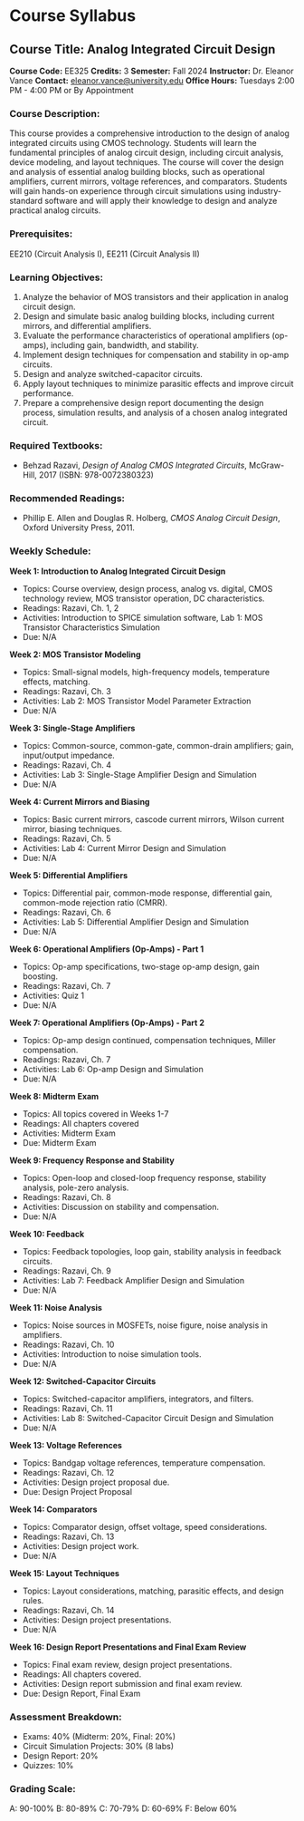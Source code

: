 # Course Syllabus
## Course Title: Analog Integrated Circuit Design
**Course Code:** EE325
**Credits:** 3
**Semester:** Fall 2024
**Instructor:** Dr. Eleanor Vance
**Contact:** eleanor.vance@university.edu
**Office Hours:** Tuesdays 2:00 PM - 4:00 PM or By Appointment

### Course Description:
This course provides a comprehensive introduction to the design of analog integrated circuits using CMOS technology. Students will learn the fundamental principles of analog circuit design, including circuit analysis, device modeling, and layout techniques. The course will cover the design and analysis of essential analog building blocks, such as operational amplifiers, current mirrors, voltage references, and comparators. Students will gain hands-on experience through circuit simulations using industry-standard software and will apply their knowledge to design and analyze practical analog circuits.

### Prerequisites:
EE210 (Circuit Analysis I), EE211 (Circuit Analysis II)

### Learning Objectives:
1.  Analyze the behavior of MOS transistors and their application in analog circuit design.
2.  Design and simulate basic analog building blocks, including current mirrors, and differential amplifiers.
3.  Evaluate the performance characteristics of operational amplifiers (op-amps), including gain, bandwidth, and stability.
4.  Implement design techniques for compensation and stability in op-amp circuits.
5.  Design and analyze switched-capacitor circuits.
6.  Apply layout techniques to minimize parasitic effects and improve circuit performance.
7.  Prepare a comprehensive design report documenting the design process, simulation results, and analysis of a chosen analog integrated circuit.

### Required Textbooks:
- Behzad Razavi, *Design of Analog CMOS Integrated Circuits*, McGraw-Hill, 2017 (ISBN: 978-0072380323)

### Recommended Readings:
- Phillip E. Allen and Douglas R. Holberg, *CMOS Analog Circuit Design*, Oxford University Press, 2011.

### Weekly Schedule:
**Week 1: Introduction to Analog Integrated Circuit Design**
- Topics: Course overview, design process, analog vs. digital, CMOS technology review, MOS transistor operation, DC characteristics.
- Readings: Razavi, Ch. 1, 2
- Activities: Introduction to SPICE simulation software, Lab 1: MOS Transistor Characteristics Simulation
- Due: N/A

**Week 2: MOS Transistor Modeling**
- Topics: Small-signal models, high-frequency models, temperature effects, matching.
- Readings: Razavi, Ch. 3
- Activities: Lab 2: MOS Transistor Model Parameter Extraction
- Due: N/A

**Week 3: Single-Stage Amplifiers**
- Topics: Common-source, common-gate, common-drain amplifiers; gain, input/output impedance.
- Readings: Razavi, Ch. 4
- Activities: Lab 3: Single-Stage Amplifier Design and Simulation
- Due: N/A

**Week 4: Current Mirrors and Biasing**
- Topics: Basic current mirrors, cascode current mirrors, Wilson current mirror, biasing techniques.
- Readings: Razavi, Ch. 5
- Activities: Lab 4: Current Mirror Design and Simulation
- Due: N/A

**Week 5: Differential Amplifiers**
- Topics: Differential pair, common-mode response, differential gain, common-mode rejection ratio (CMRR).
- Readings: Razavi, Ch. 6
- Activities: Lab 5: Differential Amplifier Design and Simulation
- Due: N/A

**Week 6: Operational Amplifiers (Op-Amps) - Part 1**
- Topics: Op-amp specifications, two-stage op-amp design, gain boosting.
- Readings: Razavi, Ch. 7
- Activities: Quiz 1
- Due: N/A

**Week 7: Operational Amplifiers (Op-Amps) - Part 2**
- Topics: Op-amp design continued, compensation techniques, Miller compensation.
- Readings: Razavi, Ch. 7
- Activities: Lab 6: Op-amp Design and Simulation
- Due: N/A

**Week 8: Midterm Exam**
- Topics: All topics covered in Weeks 1-7
- Readings: All chapters covered
- Activities: Midterm Exam
- Due: Midterm Exam

**Week 9: Frequency Response and Stability**
- Topics: Open-loop and closed-loop frequency response, stability analysis, pole-zero analysis.
- Readings: Razavi, Ch. 8
- Activities: Discussion on stability and compensation.
- Due: N/A

**Week 10: Feedback**
- Topics: Feedback topologies, loop gain, stability analysis in feedback circuits.
- Readings: Razavi, Ch. 9
- Activities: Lab 7: Feedback Amplifier Design and Simulation
- Due: N/A

**Week 11: Noise Analysis**
- Topics: Noise sources in MOSFETs, noise figure, noise analysis in amplifiers.
- Readings: Razavi, Ch. 10
- Activities: Introduction to noise simulation tools.
- Due: N/A

**Week 12: Switched-Capacitor Circuits**
- Topics: Switched-capacitor amplifiers, integrators, and filters.
- Readings: Razavi, Ch. 11
- Activities: Lab 8: Switched-Capacitor Circuit Design and Simulation
- Due: N/A

**Week 13: Voltage References**
- Topics: Bandgap voltage references, temperature compensation.
- Readings: Razavi, Ch. 12
- Activities: Design project proposal due.
- Due: Design Project Proposal

**Week 14: Comparators**
- Topics: Comparator design, offset voltage, speed considerations.
- Readings: Razavi, Ch. 13
- Activities: Design project work.
- Due: N/A

**Week 15: Layout Techniques**
- Topics: Layout considerations, matching, parasitic effects, and design rules.
- Readings: Razavi, Ch. 14
- Activities: Design project presentations.
- Due: N/A

**Week 16: Design Report Presentations and Final Exam Review**
- Topics: Final exam review, design project presentations.
- Readings: All chapters covered.
- Activities: Design report submission and final exam review.
- Due: Design Report, Final Exam

### Assessment Breakdown:
- Exams: 40% (Midterm: 20%, Final: 20%)
- Circuit Simulation Projects: 30% (8 labs)
- Design Report: 20%
- Quizzes: 10%

### Grading Scale:
A: 90-100%
B: 80-89%
C: 70-79%
D: 60-69%
F: Below 60%